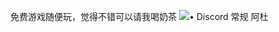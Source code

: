 免费游戏随便玩，觉得不错可以请我喝奶茶
![• Discord  常规  阿杜](https://github.com/user-attachments/assets/434de1a1-91e8-4228-8867-8e78d4e70652)
